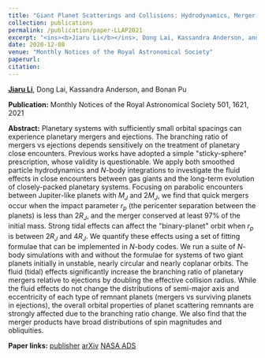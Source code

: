 ```yaml
---
title: "Giant Planet Scatterings and Collisions: Hydrodynamics, Merger-Ejection Branching Ratio, and Properties of the Remnants"
collection: publications
permalink: /publication/paper-LLAP2021
excerpt: "<ins><b>Jiaru Li</b></ins>, Dong Lai, Kassandra Anderson, and Bonan Pu, <i>MNRAS</i> 501, 1621, 2021"
date: 2020-12-08
venue: "Monthly Notices of the Royal Astronomical Society"
paperurl: 
citation:
---
```


<ins><b>Jiaru Li</b></ins>, Dong Lai, Kassandra Anderson, and Bonan Pu

<b>Publication:</b>  Monthly Notices of the Royal Astronomical Society 501, 1621, 2021

<b>Abstract:</b> Planetary systems with sufficiently small orbital spacings can experience planetary mergers and ejections. The branching ratio of mergers vs ejections depends sensitively on the treatment of planetary close encounters. Previous works have adopted a simple "sticky-sphere" prescription, whose validity is questionable. We apply both smoothed particle hydrodynamics and $N$-body integrations to investigate the fluid effects in close encounters between gas giants and the long-term evolution of closely-packed planetary systems.  Focusing on parabolic encounters between Jupiter-like planets with $M_J$ and $2M_J$, we find that quick mergers occur when the impact parameter $r_p$ (the pericenter separation between the planets) is less than $2R_J$, and the merger conserved at least $97\%$ of the initial mass. Strong tidal effects can affect the "binary-planet" orbit when $r_p$ is between $2R_J$ and $4R_J$. We quantify these effects using a set of fitting formulae that can be implemented in $N$-body codes.  We run a suite of $N$-body simulations with and without the formulae for systems of two giant planets initially in unstable, nearly circular and nearly coplanar orbits. The fluid (tidal) effects significantly increase the branching ratio of planetary mergers relative to ejections by doubling the effective collision radius. While the fluid effects do not change the distributions of semi-major axis and eccentricity of each type of remnant planets (mergers vs surviving planets in ejections), the overall orbital properties of planet scattering remnants are strongly affected due to the branching ratio change. We also find that the merger products have broad distributions of spin magnitudes and obliquities.

<b>Paper links:</b>  [publisher](https://academic.oup.com/mnras/article/501/2/1621/6027698)  [arXiv](https://arxiv.org/abs/2006.10067)  [NASA ADS](https://ui.adsabs.harvard.edu/abs/2021MNRAS.501.1621L/abstract)
